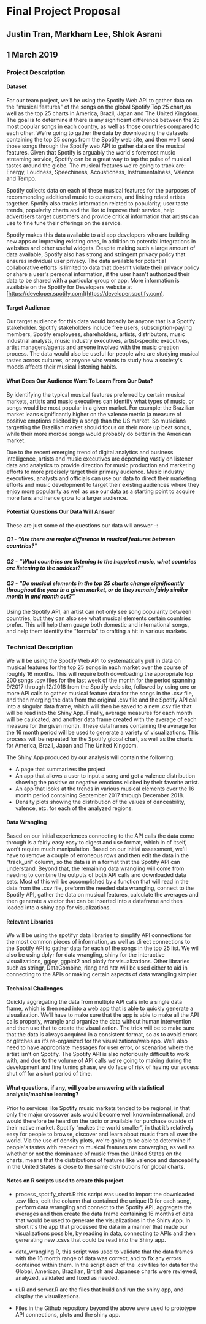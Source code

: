 # Final Project Proposal
## Justin Tran, Markham Lee, Shlok Asrani
## 1 March 2019

### Project Description

#### Dataset

For our team project, we’ll be using the Spotify Web API to gather data on the "musical features" of the songs on the global Spotify Top 25 chart,as well as the top 25 charts in America, Brazil, Japan and The United 
Kingdom. The goal is to determine if there is any significant difference
between the 25 most popular songs in each country, as well as those
countries compared to each other. We're going to gather the data by 
downloading the datasets containing the top 25 songs from the Spotify
web site, and then we'll send those songs through the Spotify web API to
gather data on the musical features. Given that Spotify is arguably the world's foremost music streaming service, Spotify can be a great way to tap the pulse of musical tastes around the globe. The musical features we're going to track are: Energy, Loudness, Speechiness, Acousticness, Instrumentalness, Valence and Tempo.

Spotify collects data on each of these musical features for the purposes of recommending additional music to customers, and linking relatd artists together. Spotify also tracks information related to popularity, user taste trends, popularity charts and the like to improve their service, help advertisers target customers and provide critical information that artists can use to fine tune their offerings on the service. 


Spotify makes this data available to aid app developers who are building new apps or improving existing ones, in addition to potential integrations in websites and other useful widgets. Despite making such a large amount of data available, Spotify also has  strong and stringent privacy policy that ensures individual user privacy. The data available for potential collaborative efforts is limited to data that doesn’t violate their privacy policy or share a user's personal information, if the user hasn't authorized their data to be shared with a particular group or app. More information is available on the Spotify for Developers website at [https://developer.spotify.com](https://developer.spotify.com).

#### Target Audience

Our target audience for this data would broadly be anyone that is a Spotify stakeholder. Spotify stakeholders include free users, subscription-paying members, Spotify employees, shareholders, artists, distributors, music industrial analysts, music industry executives, artist-specific executives, artist managers/agents and anyone involved with the music creation process. The data would also be useful for people who are studying musical tastes across cultures, or anyone who wants to study how a society's moods affects their musical listening habits. 

#### What Does Our Audience Want To Learn From Our Data?

By identifying the typical musical features preferred by certain musical markets, artists and music executives can identify what types of music, or songs would be most popular in a given market. For example: the Brazilian market leans significantly higher on the valence metric (a measure of positive emptions elicited by a song) than the US market. So musicians targetting the Brazilian market should focus on their more up beat songs, while their more morose songs would probably do better in the American market. 

Due to the recent emerging trend of digital analytics and business intelligence, artists and music executives are depending vastly on listener data and analytics to provide direction for music production and marketing efforts to more precisely target their primary audience. Music industry executives, analysts and officials can use our data to direct their marketing efforts and music development to target their existing audiences where they enjoy more popularity as well as use our data as a starting point to acquire more fans and hence grow to a larger audience. 

#### Potential Questions Our Data Will Answer

These are just some of the questions our data will answer -:
##### Q1 - “Are there are major difference in musical features between countries?"
##### Q2 - “What countries are listening to the happiest music, what countries are listening to the saddest?"
##### Q3 - “Do musical elements in the top 25 charts change significantly throughout the year in a given market, or do they remain fairly similar month in and month out?"

Using the Spotify API, an artist can not only see song popularity between countries, but they can also see what musical elements certain countries prefer. This will help them guage both domestic and international songs, and help them identify the "formula" to crafting a hit in various markets. 


### Technical Description

We will be using the Spotify Web API to systematically pull in data on musical features for the top 25 songs in each market over the course of roughly 16 months. This will require both downloading the appropriate top 200 songs .csv files for the last week of the month for the period spanning 9/2017 through 12/2018 from the Spotify web site, followed by using one or more API calls to gather musical feature data for the songs in the .csv file, and then merging the data from the original .csv file and the Spotify API call into a singular data frame, which will then be saved to a new .csv file that will be read into the Shiny App. Finally, average measures for each month will be caulcated, and another data frame created with the average of each measure for the given month. These dataframes containing the average for the 16 month period will be used to generate a variety of visualizations. This process will be repeated for the Spotify global chart, as well as the charts for America, Brazil, Japan and The United Kingdom. 

The Shiny App produced by our analysis will contain the following:
* A page that summarizes the project 
* An app that allows a user to input a song and get a valence distribution showing the positive or negative emotions elicited by their favorite artist. 
* An app that looks at the trends in various musical elements over the 16 month period containing September 2017 through December 2018. 
* Density plots showing the distribution of the values of danceability, valence, etc. for each of the analyzed regions. 

#### Data Wrangling

Based on our initial experiences connecting to the API calls the data come through is a fairly easy easy to digest and use format, which in of itself, won’t require much manipulation. Based on our initial assessment, we'll have to remove a couple of erroneous rows and then edit the data in the "track_uri" column, so the data is in a format that the Spotify API can understand. Beyond that, the remaining data wrangling will come from needing to combine the outputs of both API calls and downloaded data sets. Most of this will be accomplished by a function that will read in the data from the .csv file, preform the needed data wrangling, connect to the Spotify API, gather the data on musical features, calculate the averages and then generate a vector that can be inserted into a dataframe and then loaded into a shiny app for visualizations. 

#### Relevant Libraries 

We will be using the spotifyr data libraries to simplify API connections for the most common pieces of information, as well as direct connections to the Spotify API to gather data for each of the songs in the top 25 list. We will also be using dplyr for data wrangling, shiny for the interactive visualizations, ggjoy, ggplot2 and plotly for visualizations. Other libraries such as stringr, DataCombine, rlang and httr will be used either to aid in connecting to the APIs or making certain aspects of data wrangling simpler. 
  

#### Technical Challenges

Quickly aggregating the data from multiple API calls into a single data frame, which is then read into a web app that is able to quickly generate a visualization. We’ll have to make sure that the app is able to make all the API calls properly, wrangle and organize the data without human intervention and then use that to create the visualization. The trick will be to make sure that the data is always acquired in a consistent format, so as to avoid errors or glitches as it’s re-organized for the visualizations/web app. We’ll also need to have appropriate messages for user error, or scenarios where the artist isn't on Spotify. The Spotify API is also notoriously difficult to work with, and due to the volume of API calls we're going to making during the development and fine tuning phase, we do face of risk of having our access shut off for a short period of time. 



#### What questions, if any, will you be answering with statistical analysis/machine learning?

Prior to services like Spotify music markets tended to be regional, in that only the major crossover acts would become well known international, and would therefore be heard on the radio or available for purchase outside of their native market. Spotify “makes the world smaller”, in that it’s relatively easy for people to browse, discover and learn about music from all over the world. Via the use of density plots, we're going to be able to determine if people's tastes with respect to musical features are converging, as well as whether or not the dominance of music from the United States on the charts, means that the distributions of features like valence and danceability in the United States is close to the same distributions for global charts. 


#### Notes on R scripts used to create this project 

* process_spotify_chart.R this script was used to import the downloaded .csv files, edit the column that contained the unique ID for each song, perform data wrangling and connect to the Spotify API, aggregate the averages and then create the data frame containing 16 months of data that would be used to generate the visualizations in the Shiny App. In short it's the app that processed the data in a manner that made our visualizations possible, by reading in data, connecting to APIs and then generating new .csvs that could be read into the Shiny app. 

* data_wrangling.R, this script was used to validate that the data frames with the 16 month range of data was correct, and to fix any errors contained within them. In the script each of the .csv files for data for the Global, American, Brazilian, British and Japanese charts were reviewed, analyzed, validated and fixed as needed. 

* ui.R and server.R are the files that build and run the shiny app, and display the visualizations. 

* Files in the Github repository beyond the above were used to prototype API connections, plots and the shiny app. 

